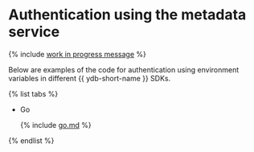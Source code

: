 # Authentication using the metadata service

{% include [work in progress message](../../_includes/addition.md) %}

Below are examples of the code for authentication using environment variables in different {{ ydb-short-name }} SDKs.

{% list tabs %}

- Go

  {% include [go.md](metadata/go.md) %}

{% endlist %}

